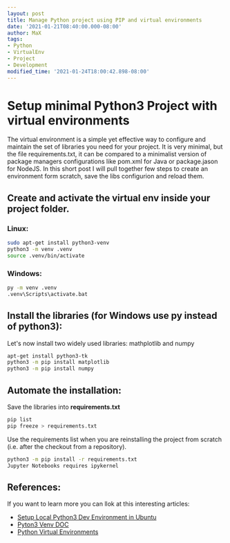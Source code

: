 ```yaml
---
layout: post
title: Manage Python project using PIP and virtual environments
date: '2021-01-21T08:40:00.000-08:00'
author: MaX
tags: 
- Python
- VirtualEnv
- Project
- Development
modified_time: '2021-01-24T18:00:42.898-08:00'
---
```



# Setup minimal Python3 Project with virtual environments
The virtual environment is a simple yet effective way to configure and maintain the set of libraries you need for your project.
It is very minimal, but the file requirements.txt, it can be compared to a minimalist version of package managers configurations like pom.xml for Java or package.jason for NodeJS. 
In this short post I will pull together few steps to create an environment form scratch, save the libs configurion and reload them.


## Create and activate the virtual env inside your project folder.
### Linux:
``` bash
sudo apt-get install python3-venv
python3 -m venv .venv
source .venv/bin/activate
```
### Windows:
``` cmd
py -m venv .venv
.venv\Scripts\activate.bat
```
## Install the libraries (for Windows use py instead of python3):
Let's now install two widely used libraries: mathplotlib and numpy 
``` bash
apt-get install python3-tk
python3 -m pip install matplotlib
python3 -m pip install numpy
```

## Automate the installation:
Save the libraries into **requirements.txt**
``` bash
pip list 
pip freeze > requirements.txt
```
Use the requirements list when you are reinstalling the project from scratch (i.e. after the checkout from a repository).

``` bash
python3 -m pip install -r requirements.txt
Jupyter Notebooks requires ipykernel
```

## References:
If you want to learn more you can llok at this interesting articles:
- [Setup Local Python3 Dev Environment in Ubuntu](https://www.digitalocean.com/community/tutorials/how-to-install-python-3-and-set-up-a-programming-environment-on-an-ubuntu-20-04-server)
- [Pyton3 Venv DOC](https://docs.python.org/3/library/venv.html)
- [Python Virtual Environments](https://uoa-eresearch.github.io/eresearch-cookbook/recipe/2014/11/26/python-virtual-env/)